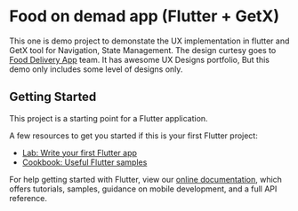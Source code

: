 # Food on demad app (Flutter + GetX)

This one is demo project to demonstate the UX implementation in flutter and GetX tool for Navigation, State Management. The design curtesy goes to [Food Delivery App](https://www.behance.net/gallery/104723621/Food-Delivery-Mobile-App-UIUX-Design) team. It has awesome UX Designs portfolio, But this demo only includes some level of designs only.

## Getting Started

This project is a starting point for a Flutter application.

A few resources to get you started if this is your first Flutter project:

- [Lab: Write your first Flutter app](https://flutter.dev/docs/get-started/codelab)
- [Cookbook: Useful Flutter samples](https://flutter.dev/docs/cookbook)

For help getting started with Flutter, view our
[online documentation](https://flutter.dev/docs), which offers tutorials,
samples, guidance on mobile development, and a full API reference.
